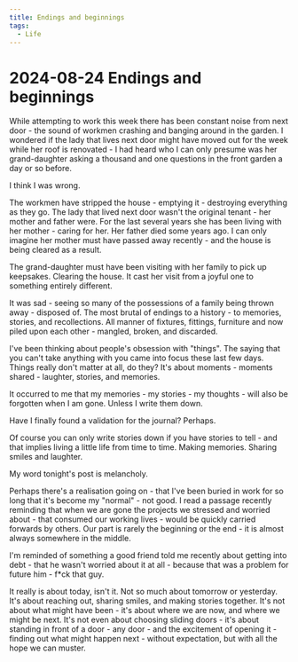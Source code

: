 ```yaml
---
title: Endings and beginnings
tags:
  - Life
---
```


# 2024-08-24 Endings and beginnings

While attempting to work this week there has been constant noise from next door - the sound of workmen crashing and banging around in the garden. I wondered if the lady that lives next door might have moved out for the week while her roof is renovated - I had heard who I can only presume was her grand-daughter asking a thousand and one questions in the front garden a day or so before.

I think I was wrong.

The workmen have stripped the house - emptying it - destroying everything as they go. The lady that lived next door wasn't the original tenant - her mother and father were. For the last several years she has been living with her mother - caring for her. Her father died some years ago. I can only imagine her mother must have passed away recently - and the house is being cleared as a result.

The grand-daughter must have been visiting with her family to pick up keepsakes. Clearing the house. It cast her visit from a joyful one to something entirely different.

It was sad - seeing so many of the possessions of a family being thrown away - disposed of. The most brutal of endings to a history - to memories, stories, and recollections. All manner of fixtures, fittings, furniture and now piled upon each other - mangled, broken, and discarded.

I've been thinking about people's obsession with "things". The saying that you can't take anything with you came into focus these last few days. Things really don't matter at all, do they? It's about moments - moments shared - laughter, stories, and memories.

It occurred to me that my memories - my stories - my thoughts - will also be forgotten when I am gone. Unless I write them down.

Have I finally found a validation for the journal? Perhaps.

Of course you can only write stories down if you have stories to tell - and that implies living a little life from time to time. Making memories. Sharing smiles and laughter.

My word tonight's post is melancholy.

Perhaps there's a realisation going on - that I've been buried in work for so long that it's become my "normal" - not good. I read a passage recently reminding that when we are gone the projects we stressed and worried about - that consumed our working lives - would be quickly carried forwards by others. Our part is rarely the beginning or the end - it is almost always somewhere in the middle.

I'm reminded of something a good friend told me recently about getting into debt - that he wasn't worried about it at all - because that was a problem for future him - f*ck that guy.

It really is about today, isn't it. Not so much about tomorrow or yesterday. It's about reaching out, sharing smiles, and making stories together. It's not about what might have been - it's about where we are now, and where we might be next. It's not even about choosing sliding doors - it's about standing in front of a door - any door - and the excitement of opening it - finding out what might happen next - without expectation, but with all the hope we can muster.